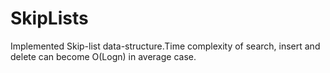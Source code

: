 # SkipLists
Implemented Skip-list data-structure.Time complexity of search, insert and delete can become O(Logn) in average case.
